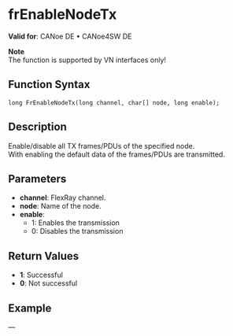 # frEnableNodeTx

**Valid for**: CANoe DE • CANoe4SW DE

**Note**  
The function is supported by VN interfaces only!

## Function Syntax

```plaintext
long FrEnableNodeTx(long channel, char[] node, long enable);
```

## Description

Enable/disable all TX frames/PDUs of the specified node.  
With enabling the default data of the frames/PDUs are transmitted.

## Parameters

- **channel**: FlexRay channel.
- **node**: Name of the node.
- **enable**:
  - 1: Enables the transmission
  - 0: Disables the transmission

## Return Values

- **1**: Successful
- **0**: Not successful

## Example

—
